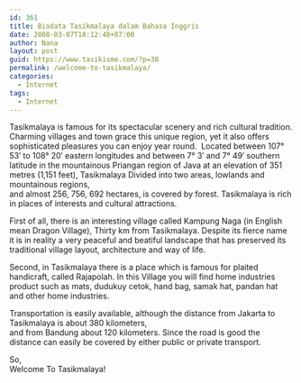 ```yaml
---
id: 361
title: Biodata Tasikmalaya dalam Bahasa Inggris
date: 2008-03-07T18:12:48+07:00
author: Nana
layout: post
guid: https://www.tasikisme.com/?p=38
permalink: /welcome-to-tasikmalaya/
categories:
  - Internet
tags:
  - Internet
---
```

Tasikmalaya is famous for its spectacular scenery and rich cultural tradition. Charming villages and town grace this unique region, yet it also offers sophisticated pleasures you can enjoy year round.  Located between 107° 53&#8242; to 108° 20&#8242; eastern longitudes and between 7° 3&#8242; and 7° 49&#8242; southern latitude in the mountainous Priangan region of Java at an elevation of 351 metres (1,151 feet), Tasikmalaya Divided into two areas, lowlands and mountainous regions,  
and almost 256, 756, 692 hectares, is covered by forest. Tasikmalaya is rich in places of interests and cultural attractions.

First of all, there is an interesting village called Kampung Naga (in English mean Dragon Village), Thirty km from Tasikmalaya. Despite its fierce name it is in reality a very peaceful and beatiful landscape that has preserved its traditional village layout, architecture and way of life.

Second, in Tasikmalaya there is a place which is famous for plaited handicraft, called Rajapolah. In this Village you will find home industries product such as mats, dudukuy cetok, hand bag, samak hat, pandan hat and other home industries.

Transportation is easily available, although the distance from Jakarta to Tasikmalaya is about 380 kilometers,  
and from Bandung about 120 kilometers. Since the road is good the distance can easily be covered by either public or private transport.

So,  
Welcome To Tasikmalaya!